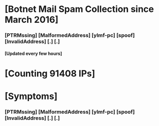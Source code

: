 # [Botnet Mail Spam Collection since March 2016]
### [PTRMssing] [MalformedAddress] [ylmf-pc] [spoof] [InvalidAddress] [.] [.]
#### [Updated every few hours]

# [Counting 91408 IPs]

# [Symptoms] 
###   [PTRMssing] [MalformedAddress] [ylmf-pc] [spoof] [InvalidAddress] [.] [.]
